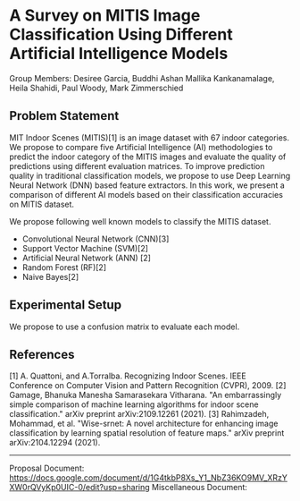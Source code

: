 # A Survey on MITIS Image Classification Using Different Artificial Intelligence Models

Group Members: Desiree Garcia, Buddhi Ashan Mallika Kankanamalage, Heila Shahidi, Paul Woody, Mark Zimmerschied

## Problem Statement

MIT Indoor Scenes (MITIS)[1] is an image dataset with 67 indoor categories. We propose to compare five Artificial Intelligence (AI) methodologies to predict the indoor category of the MITIS images and evaluate the quality of predictions using different evaluation matrices. To improve prediction quality in traditional classification models, we propose to use Deep Learning Neural Network (DNN) based feature extractors. In this work, we present a comparison of different AI models based on their classification accuracies on MITIS dataset.

We propose following well known models to classify the MITIS dataset. 
 * Convolutional Neural Network (CNN)[3]
 * Support Vector Machine (SVM)[2]
 * Artificial Neural Network (ANN) [2]
 * Random Forest (RF)[2]
 * Naive Bayes[2]


## Experimental Setup
We propose to use a confusion matrix to evaluate each model.


## References
[1] A. Quattoni, and A.Torralba. Recognizing Indoor Scenes. IEEE Conference on Computer Vision and Pattern Recognition (CVPR), 2009.
[2] Gamage, Bhanuka Manesha Samarasekara Vitharana. "An embarrassingly simple comparison of machine learning algorithms for indoor scene classification." arXiv preprint arXiv:2109.12261 (2021).
[3] Rahimzadeh, Mohammad, et al. "Wise-srnet: A novel architecture for enhancing image classification by learning spatial resolution of feature maps." arXiv preprint arXiv:2104.12294 (2021).

***
Proposal Document: https://docs.google.com/document/d/1G4tkbP8Xs_Y1_NbZ36KO9MV_XRzYXW0rQVyKp0UIC-0/edit?usp=sharing 
Miscellaneous Document: 